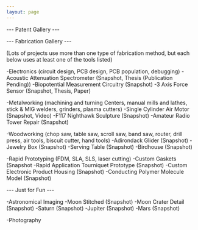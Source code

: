 ```yaml
---
layout: page
---
```


--- Patent Gallery ---

--- Fabrication Gallery ---

(Lots of projects use more than one type of fabrication method, but each below uses at least one of the tools listed)

-Electronics (circuit design, PCB design, PCB population, debugging)
-Acoustic Attenuation Spectrometer (Snapshot, Thesis (Publication Pending))
-Biopotential Measurement Circuitry (Snapshot)
-3 Axis Force Sensor (Snapshot, Thesis, Paper)
  
-Metalworking (machining and turning Centers, manual mills and lathes, stick & MIG welders, grinders, plasma cutters)
-Single Cylinder Air Motor (Snapshot, Video)
-F117 Nighthawk Sculpture (Snapshot)
-Amateur Radio Tower Repair (Snapshot)
  
-Woodworking (chop saw, table saw, scroll saw, band saw, router, drill press, air tools, biscuit cutter, hand tools)
-Adirondack Glider (Snapshot)
-Jewelry Box (Snapshot)
-Serving Table (Snapshot)
-Birdhouse (Snapshot)
  
-Rapid Prototyping (FDM, SLA, SLS, laser cutting)
-Custom Gaskets (Snapshot
-Rapid Application Tourniquet Prototype (Snapshot)
-Custom Electronic Product Housing (Snapshot)
-Conducting Polymer Molecule Model (Snapshot)
  
--- Just for Fun ---

-Astronomical Imaging
-Moon Stitched (Snapshot)
-Moon Crater Detail (Snapshot)
-Saturn (Snapshot)
-Jupiter (Snapshot)
-Mars (Snapshot)

-Photography
